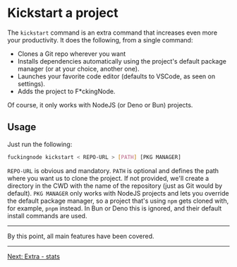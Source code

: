 # Kickstart a project

The `kickstart` command is an extra command that increases even more your productivity. It does the following, from a single command:

- Clones a Git repo wherever you want
- Installs dependencies automatically using the project's default package manager (or at your choice, another one).
- Launches your favorite code editor (defaults to VSCode, as seen on settings).
- Adds the project to F\*ckingNode.

Of course, it only works with NodeJS (or Deno or Bun) projects.

## Usage

Just run the following:

```bash
fuckingnode kickstart < REPO-URL > [PATH] [PKG MANAGER]
```

`REPO-URL` is obvious and mandatory. `PATH` is optional and defines the path where you want us to clone the project. If not provided, we'll create a directory in the CWD with the name of the repository (just as Git would by default). `PKG MANAGER` only works with NodeJS projects and lets you override the default package manager, so a project that's using `npm` gets cloned with, for example, `pnpm` instead. In Bun or Deno this is ignored, and their default install commands are used.

---

By this point, all main features have been covered.

---

[Next: Extra - stats](stats.md)
